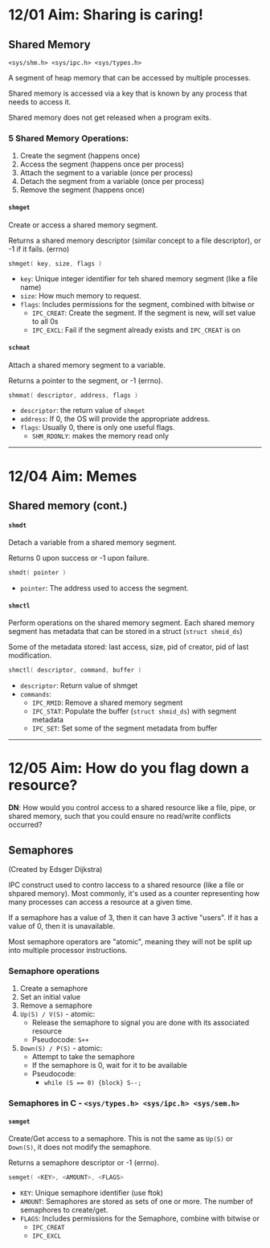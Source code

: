 # 12/01 Aim: Sharing is caring!

## Shared Memory

```
<sys/shm.h> <sys/ipc.h> <sys/types.h>
```

A segment of heap memory that can be accessed by multiple processes.

Shared memory is accessed via a key that is known by any process that
needs to access it.

Shared memory does not get released when a program exits.

### 5 Shared Memory Operations:
1. Create the segment (happens once)
2. Access the segment (happens once per process)
3. Attach the segment to a variable (once per process)
4. Detach the segment from a variable (once per process)
5. Remove the segment (happens once)

#### `shmget`

Create or access a shared memory segment.

Returns a shared memory descriptor (similar concept to a file descriptor),
or -1 if it fails. (errno)

```c
shmget( key, size, flags )
```

* `key`: Unique integer identifier for teh shared memory segment (like
  a file name)
* `size`: How much memory to request.
* `flags`: Includes permissions for the segment, combined with bitwise or
    - `IPC_CREAT`: Create the segment. If the segment is new, will set
      value to all 0s
    - `IPC_EXCL`: Fail if the segment already exists and `IPC_CREAT` is on

#### `schmat`

Attach a shared memory segment to a variable.

Returns a pointer to the segment, or -1 (errno).

```c
shmmat( descriptor, address, flags )
```

* `descriptor`: the return value of `shmget`
* `address`: If 0, the OS will provide the appropriate address.
* `flags`: Usually 0, there is only one useful flags.
    - `SHM_RDONLY`: makes the memory read only

---

# 12/04 Aim: Memes

## Shared memory (cont.)

#### `shmdt`

Detach a variable from a shared memory segment.

Returns 0 upon success or -1 upon failure.

```c
shmdt( pointer )
```

* `pointer`: The address used to access the segment.

#### `shmctl`

Perform operations on the shared memory segment. Each shared memory segment
has metadata that can be stored in a struct (`struct shmid_ds`)

Some of the metadata stored: last access, size, pid of creator, pid of
last modification.

```c
shmctl( descriptor, command, buffer )
```

* `descriptor`: Return value of shmget
* `commands`:
    - `IPC_RMID`: Remove a shared memory segment
    - `IPC_STAT`: Populate the buffer (`struct shmid_ds`) with segment metadata
    - `IPC_SET`: Set some of the segment metadata from buffer

---

# 12/05 Aim: How do you flag down a resource?

**DN**: How would you control access to a shared resource like a file, pipe,
or shared memory, such that you could ensure no read/write conflicts
occurred?

## Semaphores

(Created by Edsger Dijkstra)

IPC construct used to contro laccess to a shared resource (like a file
or shpared memory). Most commonly, it's used as a counter representing
how many processes can access a resource at a given time.

If a semaphore has a value of 3, then it can have 3 active "users". If
it has a value of 0, then it is unavailable.

Most semaphore operators are "atomic", meaning they will not be split
up into multiple processor instructions.

### Semaphore operations

1. Create a semaphore
2. Set an initial value
3. Remove a semaphore
4. `Up(S) / V(S)` - atomic:
    - Release the semaphore to signal you are done with its associated
      resource
    - Pseudocode: `S++`
5. `Down(S) / P(S)` - atomic:
    - Attempt to take the semaphore
    - If the semaphore is 0, wait for it to be available
    - Pseudocode:
        - `while (S == 0) {block} S--;`

### Semaphores in C - `<sys/types.h> <sys/ipc.h> <sys/sem.h>`

#### `semget`

Create/Get access to a semaphore. This is not the same as `Up(S)` or `Down(S)`,
it does not modify the semaphore.

Returns a semaphore descriptor or -1 (errno).

```c
semget( <KEY>, <AMOUNT>, <FLAGS>
```

* `KEY`: Unique semaphore identifier (use ftok)
* `AMOUNT`: Semaphores are stored as sets of one or more. The number of
  semaphores to create/get.
* `FLAGS`: Includes permissions for the Semaphore, combine with bitwise or
    - `IPC_CREAT`
    - `IPC_EXCL`
